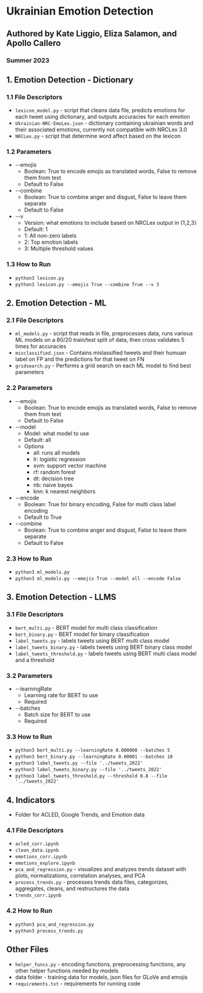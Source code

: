 # Ukrainian Emotion Detection
## Authored by Kate Liggio, Eliza Salamon, and Apollo Callero 
###     Summer 2023


## 1. Emotion Detection - Dictionary
### 1.1 File Descriptors
* `lexicon_model.py` - script that cleans data file, predicts emotions for each tweet using dictionary, and outputs accuracies for each emotion
* `Ukrainian-NRC-EmoLex.json` - dictionary containing ukrainian words and their associated emotions, currently not compatible with NRCLex 3.0
* `NRCLex.py` - script that determine word affect based on the lexicon
### 1.2 Parameters
* --emojis
  * Boolean: True to encode emojis as translated words, False to remove them from text
  * Default to False
* --combine 
  * Boolean: True to combine anger and disgust, False to leave them separate
  * Default to False
* --v
  * Version: what emotions to include based on NRCLex output in {1,2,3}
  * Default: 1
  * 1: All non-zero labels
  * 2: Top emotion labels
  * 3: Multiple threshold values
### 1.3 How to Run
* `python3 lexicon.py`
* `python3 lexicon.py --emojis True --combine True --v 3`
## 2. Emotion Detection - ML
### 2.1 File Descriptors
* `ml_models.py` - script that reads in file, preprocesses data, runs various ML models on a 80/20 train/test split of data, then cross validates 5 times for accuracies
* `misclassified.json` -  Contains mislassified tweets and their humuan label on FP and the predictions for that tweet on FN
* `gridsearch.py` - Performs a grid search on each ML model to find best parameters
### 2.2 Parameters
* --emojis
  * Boolean: True to encode emojis as translated words, False to remove them from text
  * Default to False
* --model 
  * Model: what model to use
  * Default: all
  * Options
    * all: runs all models
    * lr: logistic regression
    * svm: support vector machine
    * rf: random forest
    * dt: decision tree
    * nb: naive bayes
    * knn: k nearest neighbors
* --encode
  * Boolean: True for binary encoding, False for multi class label encoding
  * Default to True
* --combine 
  * Boolean: True to combine anger and disgust, False to leave them separate
  * Default to False
### 2.3 How to Run
* `python3 ml_models.py`
* `python3 ml_models.py --emojis True --model all --encode False`
## 3. Emotion Detection - LLMS
### 3.1 File Descriptors
* `bert_multi.py` - BERT model for multi class classification
* `bert_binary.py` - BERT model for binary classification
* `label_tweets.py` - labels tweets using BERT multi class model
* `label_tweets_binary.py` - labels tweets using BERT binary class model
* `label_tweets_threshold.py` - labels tweets using BERT multi class model and a threshold
### 3.2 Parameters
* --learningRate
  * Learning rate for BERT to use
  * Required
* --batches
  * Batch size for BERT to use
  * Required
### 3.3 How to Run
* `python3 bert_multi.py --learningRate 0.000008 --batches 5`
* `python3 bert_binary.py --learningRate 0.00001 --batches 10`
* `python3 label_tweets.py --file '../tweets_2022'`
* `python3 label_tweets_binary.py --file '../tweets_2022'`
* `python3 label_tweets_threshold.py --threshold 0.8 --file '../tweets_2022'`
## 4. Indicators
* Folder for ACLED, Google Trends, and Emotion data
### 4.1 File Descriptors
* `acled_corr.ipynb`
* `clean_data.ipynb`
* `emotions_corr.ipynb`
* `emotions_explore.ipynb`
* `pca_and_regression.py` - visualizes and analyzes trends dataset with plots, normalizations, correlation analyses, and PCA
* `process_trends.py` - processes trends data files, categorizes, aggregates, cleans, and restructures the data
* `trends_corr.ipynb`
### 4.2 How to Run
* `python3 pca_and_regression.py`
* `python3 process_trends.py`
## Other Files
* `helper_funcs.py` - encoding functions, preprocessing functions, any other helper functions needed by models
* data folder - training data for models, json files for GLoVe and emojis
* `requirements.txt` - requirements for running code
